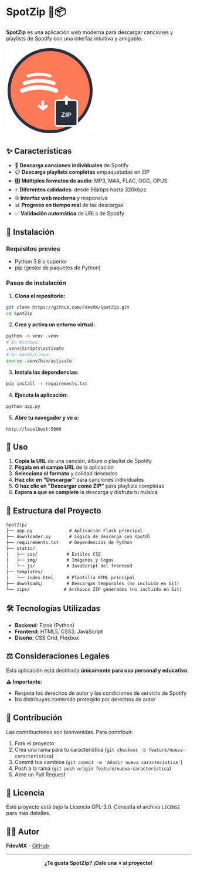 # SpotZip 🎵📦

**SpotZip** es una aplicación web moderna para descargar canciones y playlists de Spotify con una interfaz intuitiva y amigable.

![SpotZip Logo](static/img/logo.svg)

## ✨ Características

- 🎵 **Descarga canciones individuales** de Spotify
- 📋 **Descarga playlists completas** empaquetadas en ZIP
- 🎛️ **Múltiples formatos de audio**: MP3, M4A, FLAC, OGG, OPUS
- ⚡ **Diferentes calidades**: desde 96kbps hasta 320kbps
- 🌐 **Interfaz web moderna** y responsiva
- 📊 **Progreso en tiempo real** de las descargas
- ✅ **Validación automática** de URLs de Spotify

## 🚀 Instalación

### Requisitos previos
- Python 3.8 o superior
- pip (gestor de paquetes de Python)

### Pasos de instalación

1. **Clona el repositorio:**
```bash
git clone https://github.com/FdevMX/SpotZip.git
cd SpotZip
```

2. **Crea y activa un entorno virtual:**
```bash
python -m venv .venv
# En Windows:
.venv\Scripts\activate
# En macOS/Linux:
source .venv/bin/activate
```

3. **Instala las dependencias:**
```bash
pip install -r requirements.txt
```

4. **Ejecuta la aplicación:**
```bash
python app.py
```

5. **Abre tu navegador y ve a:**
```
http://localhost:5000
```

## 🎯 Uso

1. **Copia la URL** de una canción, álbum o playlist de Spotify
2. **Pégala en el campo URL** de la aplicación
3. **Selecciona el formato** y calidad deseados
4. **Haz clic en "Descargar"** para canciones individuales
5. **O haz clic en "Descargar como ZIP"** para playlists completas
6. **Espera a que se complete** la descarga y disfruta tu música

## 📁 Estructura del Proyecto

```
SpotZip/
├── app.py              # Aplicación Flask principal
├── downloader.py       # Lógica de descarga con spotdl
├── requirements.txt    # Dependencias de Python
├── static/
│   ├── css/           # Estilos CSS
│   ├── img/           # Imágenes y logos
│   └── js/            # JavaScript del frontend
├── templates/
│   └── index.html     # Plantilla HTML principal
├── downloads/         # Descargas temporales (no incluido en Git)
└── zips/             # Archivos ZIP generados (no incluido en Git)
```

## 🛠️ Tecnologías Utilizadas

- **Backend**: Flask (Python)
- **Frontend**: HTML5, CSS3, JavaScript
- **Diseño**: CSS Grid, Flexbox

## ⚖️ Consideraciones Legales

Esta aplicación está destinada **únicamente para uso personal y educativo**. 

⚠️ **Importante**: 
- Respeta los derechos de autor y las condiciones de servicio de Spotify
- No distribuyas contenido protegido por derechos de autor

## 🤝 Contribución

Las contribuciones son bienvenidas. Para contribuir:

1. Fork el proyecto
2. Crea una rama para tu característica (`git checkout -b feature/nueva-caracteristica`)
3. Commit tus cambios (`git commit -m 'Añadir nueva característica'`)
4. Push a la rama (`git push origin feature/nueva-caracteristica`)
5. Abre un Pull Request

## 📝 Licencia

Este proyecto está bajo la Licencia GPL-3.0. Consulta el archivo `LICENSE` para más detalles.

## 👨‍💻 Autor

**FdevMX** - [GitHub](https://github.com/FdevMX)

---

<div align="center">
  <strong>¿Te gusta SpotZip? ¡Dale una ⭐ al proyecto!</strong>
</div>
